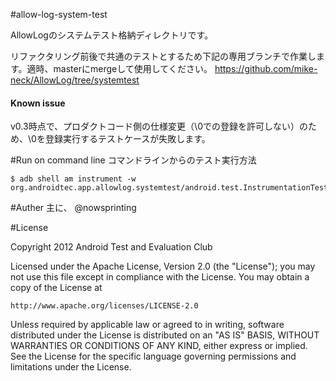 #allow-log-system-test

AllowLogのシステムテスト格納ディレクトリです。

リファクタリング前後で共通のテストとするため下記の専用ブランチで作業します。適時、masterにmergeして使用してください。
    https://github.com/mike-neck/AllowLog/tree/systemtest

#### Known issue
v0.3時点で、プロダクトコード側の仕様変更（\0での登録を許可しない）のため、\0を登録実行するテストケースが失敗します。



#Run on command line
コマンドラインからのテスト実行方法

    $ adb shell am instrument -w org.androidtec.app.allowlog.systemtest/android.test.InstrumentationTestRunner



#Auther
主に、 @nowsprinting



#License

Copyright 2012 Android Test and Evaluation Club

Licensed under the Apache License, Version 2.0 (the "License");
you may not use this file except in compliance with the License.
You may obtain a copy of the License at

    http://www.apache.org/licenses/LICENSE-2.0

Unless required by applicable law or agreed to in writing, software
distributed under the License is distributed on an "AS IS" BASIS,
WITHOUT WARRANTIES OR CONDITIONS OF ANY KIND, either express or implied.
See the License for the specific language governing permissions and
limitations under the License.